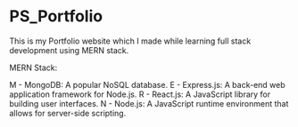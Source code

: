 # PS_Portfolio

This is my Portfolio website which I made while learning full stack development using MERN stack.

MERN Stack:

M - MongoDB: A popular NoSQL database.
E - Express.js: A back-end web application framework for Node.js.
R - React.js: A JavaScript library for building user interfaces.
N - Node.js: A JavaScript runtime environment that allows for server-side scripting.
